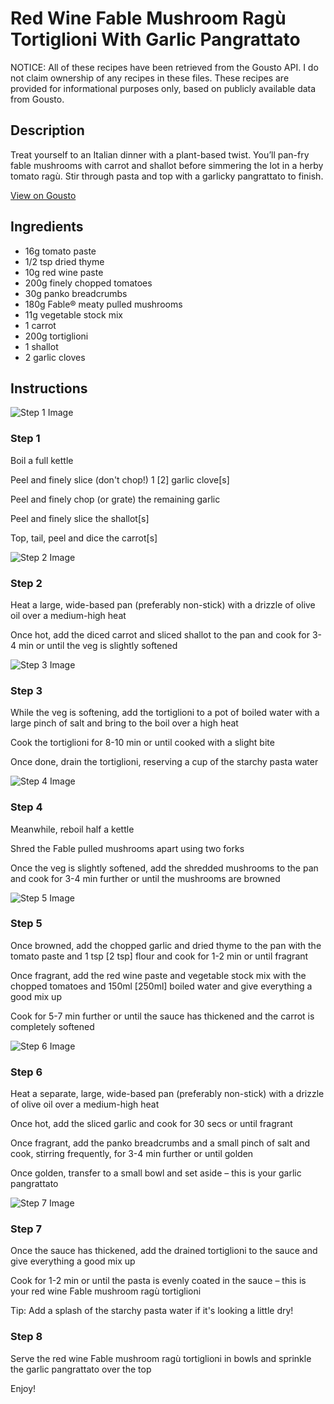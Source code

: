# Red Wine Fable Mushroom Ragù Tortiglioni With Garlic Pangrattato

NOTICE: All of these recipes have been retrieved from the Gousto API. I do not claim ownership of any recipes in these files. These recipes are provided for informational purposes only, based on publicly available data from Gousto.

## Description

Treat yourself to an Italian dinner with a plant-based twist. You’ll pan-fry fable mushrooms with carrot and shallot before simmering the lot in a herby tomato ragù. Stir through pasta and top with a garlicky pangrattato to finish. 

[View on Gousto](https://www.gousto.co.uk/recipes/cookbook/red-wine-fable-mushroom-ragu-tortiglioni-with-garlic-pangrattato)

## Ingredients

- 16g tomato paste
- 1/2 tsp dried thyme
- 10g red wine paste
- 200g finely chopped tomatoes
- 30g panko breadcrumbs
- 180g Fable® meaty pulled mushrooms
- 11g vegetable stock mix
- 1 carrot
- 200g tortiglioni
- 1 shallot
- 2 garlic cloves

## Instructions

![Step 1 Image](https://production-media.gousto.co.uk/cms/recipe-step-image/Step-1-1681305369337-x200.jpg)

### Step 1

Boil a full kettle

Peel and finely slice (don't chop!) 1 <span class="text-danger">[2] </span>garlic clove<span class="text-danger">[s]</span>

Peel and finely chop (or grate) the remaining garlic

Peel and finely slice the shallot<span class="text-danger">[s]</span>

Top, tail, peel and dice the carrot<span class="text-danger">[s]</span>

![Step 2 Image](https://production-media.gousto.co.uk/cms/recipe-step-image/Step-2-1681305372781-x200.jpg)

### Step 2

Heat a large, wide-based pan (preferably non-stick) with a drizzle of olive oil over a medium-high heat

Once hot, add the diced carrot and sliced shallot to the pan and cook for 3-4 min or until the veg is slightly softened

![Step 3 Image](https://production-media.gousto.co.uk/cms/recipe-step-image/Step-3-1681305376676-x200.jpg)

### Step 3

While the veg is softening, add the tortiglioni to a pot of boiled water with a large pinch of salt and bring to the boil over a high heat

Cook the tortiglioni for 8-10 min or until cooked with a slight bite

Once done, drain the tortiglioni, reserving a cup of the starchy pasta water

![Step 4 Image](https://production-media.gousto.co.uk/cms/recipe-step-image/Step-4-1681305383283-x200.jpg)

### Step 4

Meanwhile, reboil half a kettle

Shred the Fable pulled mushrooms apart using two forks

Once the veg is slightly softened, add the shredded mushrooms to the pan and cook for 3-4 min further or until the mushrooms are browned

![Step 5 Image](https://production-media.gousto.co.uk/cms/recipe-step-image/Step-5-1681305388601-x200.jpg)

### Step 5

Once browned, add the chopped garlic and dried thyme to the pan with the tomato paste and 1 tsp <span class="text-danger">[2 tsp]</span> flour and cook for 1-2 min or until fragrant

Once fragrant, add the red wine paste and vegetable stock mix with the chopped tomatoes and 150ml <span class="text-danger">[250ml]</span> boiled water and give everything a good mix up

Cook for 5-7 min further or until the sauce has thickened and the carrot is completely softened

![Step 6 Image](https://production-media.gousto.co.uk/cms/recipe-step-image/Step-6-1681305392204-x200.jpg)

### Step 6

Heat a separate, large, wide-based pan (preferably non-stick) with a drizzle of olive oil over a medium-high heat

Once hot, add the sliced garlic and cook for 30 secs or until fragrant

Once fragrant, add the panko breadcrumbs and a small pinch of salt and cook, stirring frequently, for 3-4 min further or until golden

Once golden, transfer to a small bowl and set aside – this is your garlic pangrattato

![Step 7 Image](https://production-media.gousto.co.uk/cms/recipe-step-image/Step-7-1681305396090-x200.jpg)

### Step 7

Once the sauce has thickened, add the drained tortiglioni to the sauce and give everything a good mix up

Cook for 1-2 min or until the pasta is evenly coated in the sauce – this is your red wine Fable mushroom ragù tortiglioni

Tip: Add a splash of the starchy pasta water if it's looking a little dry!

### Step 8

Serve the red wine Fable mushroom ragù tortiglioni in bowls and sprinkle the garlic pangrattato over the top

Enjoy!

